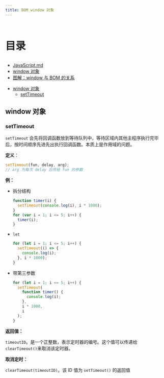 ```yaml
---
title: BOM_window 对象
---
```


<br>
<p style="font-size: 32px; font-weight: bold;">目录</p>

- [JavaScript.md](README.md)
- [window 对象](https://www.jianshu.com/p/7c796f4ff810)
- [图解：window 与 BOM 的关系](https://www.jianshu.com/p/f5409202a835)

<!-- @import "[TOC]" {cmd="toc" depthFrom=2 depthTo=5 orderedList=false} -->

<!-- code_chunk_output -->

- [window 对象](#window-对象)
  - [setTimeout](#settimeout)

<!-- /code_chunk_output -->

## window 对象

### setTimeout

`setTimeout` 会先将回调函数放到等待队列中，等待区域内其他主程序执行完毕后，按时间顺序先进先出执行回调函数。本质上是作用域的问题。

**定义**：

```js {.line-numbers}
setTimeout(fun, delay, arg);
// arg 为每次 delay 后传给 fun 的参数
```

**例：**

- 拆分结构

  ```js {.line-numbers}
  function timer(i) {
    setTimeout(console.log(i), i * 1000);
  }
  for (var i = 1; i <= 5; i++) {
    timer(i);
  }
  ```

- `let`

  ```js {.line-numbers}
  for (let i = 1; i <= 5; i++) {
    setTimeout(() => {
      console.log(i);
    }, i * 1000);
  }
  ```

- 带第三参数

  ```js {.line-numbers}
  for (let i = 1; i <= 5; i++) {
    setTimeout(
      function timer() {
        console.log(i);
      },
      i * 1000,
      i
    );
  }
  ```

**返回值：**

`timeoutID`。是一个正整数，表示定时器的编号。这个值可以传递给 `clearTimeout()`来取消该定时器。

**取消定时：**

`clearTimeout(timeoutID)`。该 ID 值为 `setTimeout()` 的返回值
